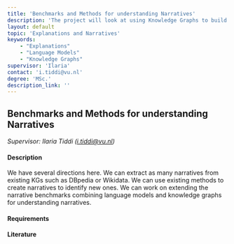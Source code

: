 ```yaml
---
title: 'Benchmarks and Methods for understanding Narratives'
description: 'The project will look at using Knowledge Graphs to build and understand Narratives.'
layout: default
topic: 'Explanations and Narratives'
keywords:
    - "Explanations"
    - "Language Models"
    - "Knowledge Graphs"
supervisor: 'Ilaria'
contact: 'i.tiddi@vu.nl'
degree: 'MSc.'
description_link: ''
---
```


## Benchmarks and Methods for understanding Narratives
*Supervisor: Ilaria Tiddi (i.tiddi@vu.nl)*

#### Description
We have several directions here. We can extract as many narratives from existing KGs such as DBpedia or Wikidata. We can use existing methods
to create narratives to identify new ones. We can work on extending the narrative benchmarks combining language models and knowledge graphs for understanding narratives.

#### Requirements
 
#### Literature
